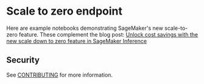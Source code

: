 # Scale to zero endpoint
Here are example notebooks demonstrating SageMaker's new scale-to-zero feature. These complement the blog post:
[Unlock cost savings with the new scale down to zero feature in SageMaker Inference](https://aws.amazon.com/blogs/machine-learning/unlock-cost-savings-with-the-new-scale-down-to-zero-feature-in-amazon-sagemaker-inference/)
## Security

See [CONTRIBUTING](CONTRIBUTING.md#security-issue-notifications) for more information.


